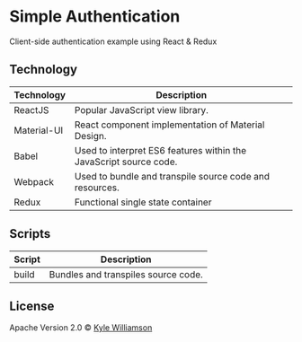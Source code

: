 # Simple Authentication

Client-side authentication example using React & Redux

## Technology

Technology | Description
------------ | -------------
ReactJS | Popular JavaScript view library.
Material-UI | React component implementation of Material Design.
Babel | Used to interpret ES6 features within the JavaScript source code.
Webpack | Used to bundle and transpile source code and resources. 
Redux | Functional single state container


## Scripts
Script | Description
------------ | -------------
build | Bundles and transpiles source code.

## License

Apache Version 2.0 © [Kyle Williamson ](https://github.com/kyledmw)
